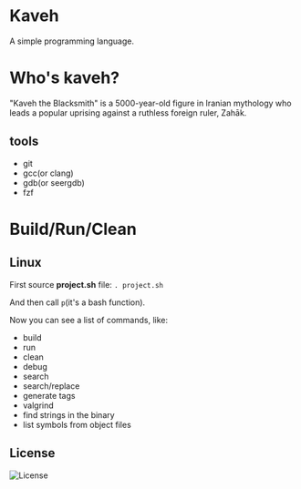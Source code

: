# Kaveh
A simple programming language.

# Who's kaveh?
"Kaveh the Blacksmith" is a 5000-year-old figure in Iranian mythology who leads a popular uprising against a ruthless foreign ruler, Zahāk.

## tools
- git
- gcc(or clang)
- gdb(or seergdb)
- fzf

# Build/Run/Clean
## Linux
First source **project.sh** file:
`. project.sh`

And then call `p`(it's a bash function).

Now you can see a list of commands, like:
- build
- run
- clean
- debug
- search
- search/replace
- generate tags
- valgrind
- find strings in the binary
- list symbols from object files

## License
![License](https://img.shields.io/github/license/LinArcX/cave.svg)
